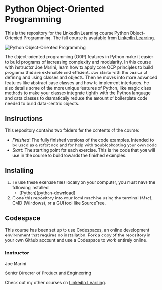 # Python Object-Oriented Programming
This is the repository for the LinkedIn Learning course Python Object-Oriented Programming. The full course is available from [LinkedIn Learning][lil-course-url].

![Python Object-Oriented Programming][lil-thumbnail-url] 

The object-oriented programming (OOP) features in Python make it easier to build programs of increasing complexity and modularity. In this course with instructor Joe Marini, learn how to apply core OOP principles to build programs that are extensible and efficient. Joe starts with the basics of defining and using classes and objects. Then he moves into more advanced features like abstract base classes and how to implement interfaces. He also details some of the more unique features of Python, like magic class methods to make your classes integrate tightly with the Python language and data classes to dramatically reduce the amount of boilerplate code needed to build data-centric objects.

## Instructions
This repository contains two folders for the contents of the course:
- *Finished*: The fully finished versions of the code examples. Intended to be used as a reference and for help with troubleshooting your own code
- *Start*: The starting point for each exercise. This is the code that you will use in the course to build towards the finished examples.

## Installing
1. To use these exercise files locally on your computer, you must have the following installed:
	- [Python][python-download]
2. Clone this repository into your local machine using the terminal (Mac), CMD (Windows), or a GUI tool like SourceTree.

## Codespace
This course has been set up to use Codespaces, an online development environment that requires no installation. Fork a copy of the repository in your own Github account and use a Codespace to work entirely online.


### Instructor

Joe Marini 
                            
Senior Director of Product and Engineering

                            

Check out my other courses on [LinkedIn Learning](https://www.linkedin.com/learning/instructors/joe-marini).

[lil-course-url]: https://www.linkedin.com/learning/python-object-oriented-programming-22888296?dApp=59033956&leis=LAA
[lil-thumbnail-url]: https://media.licdn.com/dms/image/D560DAQH_kOjfznHHPg/learning-public-crop_288_512/0/1696617188774?e=2147483647&v=beta&t=P72cEithJbSNGyGQ1IShkRI7lJjD2iOUZ53zlOaTI6I












